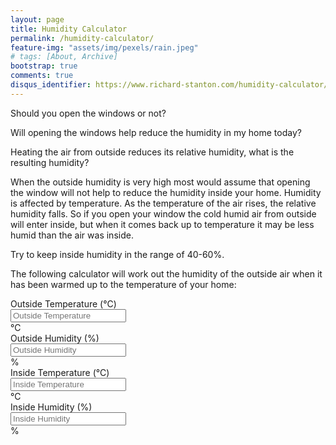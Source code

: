 ```yaml
---
layout: page
title: Humidity Calculator
permalink: /humidity-calculator/
feature-img: "assets/img/pexels/rain.jpeg"
# tags: [About, Archive]
bootstrap: true
comments: true
disqus_identifier: https://www.richard-stanton.com/humidity-calculator/
---
```

<!-- <link rel="stylesheet" id="bootstrap-css" href="http://www.richard-stanton.com/wp-content/themes/richardstanton/library/css/bootstrap.css?ver=1.0" type="text/css" media="all"> -->
<script type="text/javascript">
$( document ).ready(function() {
    var pastValue, pastSelectionStart, pastSelectionEnd;

    $("input").on("keydown", function() {
        pastValue          = this.value;
        pastSelectionStart = this.selectionStart;
        pastSelectionEnd   = this.selectionEnd;
    }).on("input propertychange", function() {
        var regex = /^[0-9]+\.?[0-9]*$/;

        if (this.value.length > 0 && !regex.test(this.value)) {
            this.value          = pastValue;
            this.selectionStart = pastSelectionStart;
            this.selectionEnd   = pastSelectionEnd;
        }
        
        
        computeHumidity();
    });
});

function computeHumidity() {
    // get all variables
    var outsideTemp, insideTemp, outsideHumid;
    
    outsideTemp = parseFloat($('#outsideTemp').val());
    outsideHumid = parseFloat($('#outsideHumid').val());
    insideTemp = parseFloat($('#insideTemp').val());
    
    if(!isNaN(outsideTemp) && !isNaN(outsideHumid) && !isNaN(insideTemp)) {
        var insideHumid, satVarPOut, satVarPIn;
        satVarPIn = 6.122*Math.exp(17.62*insideTemp/(243.12+insideTemp));
        satVarPOut = 6.122*Math.exp(17.62*outsideTemp/(243.12+outsideTemp));
        insideHumid = (insideTemp+273)*outsideHumid*satVarPOut / ((outsideTemp+273)*satVarPIn);

        
        $('#insideHumid').val(Math.round(insideHumid));			
    }
}
</script>



Should you open the windows or not?

Will opening the windows help reduce the humidity in my home today?

Heating the air from outside reduces its relative humidity, what is the resulting humidity?

When the outside humidity is very high most would assume that opening the window will not help to reduce the humidity inside your home. Humidity is affected by temperature. As the temperature of the air rises, the relative humidity falls. So if you open your window the cold humid air from outside will enter inside, but when it comes back up to temperature it may be less humid than the air was inside.

Try to keep inside humidity in the range of 40-60%.

The following calculator will work out the humidity of the outside air when it has been warmed up to the temperature of your home:

<div class="container-fluid">
    <form id="formdata">
        <!-- outside -->
        <div class="row">
            <div class="col-md-4 col-md-offset-2">
                <div class="form-group form-group-lg">
                    <label class="sr-only" for="exampleInputAmount">Outside Temperature (&deg;C)</label>
                    <div class="input-group">
                        <input type="text" class="form-control" id="outsideTemp" placeholder="Outside Temperature">
                        <div class="input-group-addon">&deg;C</div>
                    </div>
                </div>
            </div>
            <div class="col-md-4">
                <div class="form-group form-group-lg">
                    <label class="sr-only" for="exampleInputAmount">Outside Humidity (%)</label>
                    <div class="input-group">
                        <input type="text" class="form-control" id="outsideHumid" placeholder="Outside Humidity">
                        <div class="input-group-addon">%</div>
                    </div>
                </div>
            </div>
        </div>
        <!-- inside -->
        <div class="row">
            <div class="col-md-4 col-md-offset-2">
                <div class="form-group form-group-lg">
                    <label class="sr-only" for="exampleInputAmount">Inside Temperature (&deg;C)</label>
                    <div class="input-group">
                        <input type="text" class="form-control" id="insideTemp" placeholder="Inside Temperature">
                        <div class="input-group-addon">&deg;C</div>
                    </div>
                </div>
            </div>
            <div class="col-md-4">
                <div class="form-group form-group-lg">
                    <label class="sr-only" for="exampleInputAmount">Inside Humidity (%)</label>
                    <div class="input-group">
                        <input type="text" class="form-control" id="insideHumid" placeholder="Inside Humidity" readonly>
                        <div class="input-group-addon">%</div>
                    </div>
                </div>
            </div>
        </div>
    </form>
</div>
